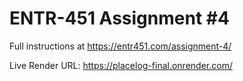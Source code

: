 # ENTR-451 Assignment #4

Full instructions at https://entr451.com/assignment-4/

Live Render URL: https://placelog-final.onrender.com/
